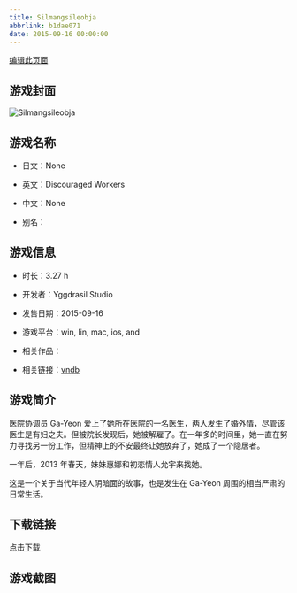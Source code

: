 ```yaml
---
title: Silmangsileobja
abbrlink: b1dae071
date: 2015-09-16 00:00:00
---
```

[编辑此页面](https://github.com/ACG-3/ADV3-source/blob/main/source/_posts/games/Discouraged%20Workers.md)

## 游戏封面

![Silmangsileobja](https%3A//pan.timero.xyz/onedrive/img_lib_001/Discouraged%20Workers_cover.avif)


## 游戏名称

- 日文：None
- 英文：Discouraged Workers
- 中文：None

- 别名：


## 游戏信息

- 时长：3.27 h
- 开发者：Yggdrasil Studio
- 发售日期：2015-09-16
- 游戏平台：win, lin, mac, ios, and
- 相关作品：

- 相关链接：[vndb](https://vndb.org/v17652)


## 游戏简介

医院协调员 Ga-Yeon 爱上了她所在医院的一名医生，两人发生了婚外情，尽管该医生是有妇之夫。但被院长发现后，她被解雇了。在一年多的时间里，她一直在努力寻找另一份工作，但精神上的不安最终让她放弃了，她成了一个隐居者。

一年后，2013 年春天，妹妹惠娜和初恋情人允宇来找她。

这是一个关于当代年轻人阴暗面的故事，也是发生在 Ga-Yeon 周围的相当严肃的日常生活。




## 下载链接

[点击下载](https://pan.timero.xyz/onedrive/adv_lib_001/Discouraged%20Workers)


## 游戏截图


